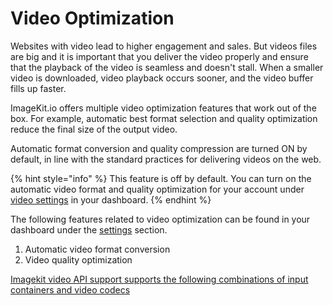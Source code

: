 # Video Optimization

Websites with video lead to higher engagement and sales. But videos files are big and it is important that you deliver the video properly and ensure that the playback of the video is seamless and doesn't stall. When a smaller video is downloaded, video playback occurs sooner, and the video buffer fills up faster.

ImageKit.io offers multiple video optimization features that work out of the box. For example, automatic best format selection and quality optimization reduce the final size of the output video.

Automatic format conversion and quality compression are turned ON by default, in line with the standard practices for delivering videos on the web.

{% hint style="info" %}
This feature is off by default. You can turn on the automatic video format and quality optimization for your account under [video settings](https://imagekit.io/dashboard?redirectTo=settings-videos-optimization) in your dashboard. 
{% endhint %}

The following features related to video optimization can be found in your dashboard under the [settings](https://imagekit.io/dashboard/settings/images) section.

1. Automatic video format conversion
2. Video quality optimization

[Imagekit video API support supports the following combinations of input containers and video codecs](../video-transformation/README.md#inputs-for-video-optimization)
